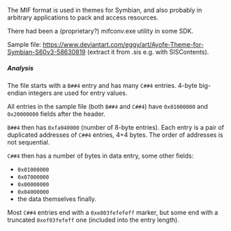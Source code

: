 The MIF format is used in themes for Symbian, and also probably in arbitrary applications to pack and access resources.

There had been a (proprietary?) mifconv.exe utility in some SDK.

Sample file: https://www.deviantart.com/eggy/art/Ayofe-Theme-for-Symbian-S60v3-58630819 (extract it from .sis e.g. with SISContents).

##### Analysis

The file starts with a `B##4` entry and has many `C##4` entries. 4-byte big-endian integers are used for entry values.

All entries in the sample file (both `B##4` and `C##4`) have `0x01000000` and `0x20000000` fields after the header.

`B##4` then has `0xfa040000` (number of 8-byte entries). Each entry is a pair of duplicated addresses of `C##4` entries, 4+4 bytes. The order of addresses is not sequential.

`C##4` then has a number of bytes in data entry, some other fields:

* `0x01000000`
* `0x07000000`
* `0x00000000`
* `0x04000000`
* the data themselves finally.

Most `C##4` entries end with a `0xe803fefefeff` marker, but some end with a truncated `0xef03fefeff` one (included into the entry length).
